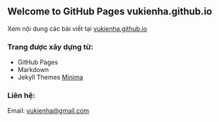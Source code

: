 ## Welcome to GitHub Pages vukienha.github.io

Xem nội dung các bài viết tại [vukienha.github.io](https://vukienha.github.io)

### Trang được xây dựng từ:

- GitHub Pages
- Markdown
- Jekyll Themes [Minima](https://github.com/jekyll/minima)

### Liên hệ:

Email: vukienha@gmail.com
